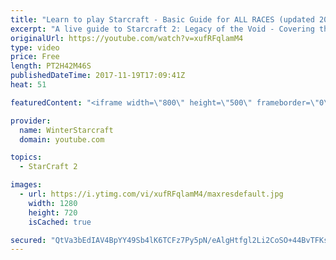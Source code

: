 ```yaml
---
title: "Learn to play Starcraft - Basic Guide for ALL RACES (updated 2017)"
excerpt: "A live guide to Starcraft 2: Legacy of the Void - Covering the basics and build orders for all of the races, and covering the important decisions to be made early in the game.  Not a step by step guide but a demonstration once you have the very basics of the units and races!"
originalUrl: https://youtube.com/watch?v=xufRFqlamM4
type: video
price: Free
length: PT2H42M46S
publishedDateTime: 2017-11-19T17:09:41Z
heat: 51

featuredContent: "<iframe width=\"800\" height=\"500\" frameborder=\"0\" src=\"https://www.youtube.com/embed/xufRFqlamM4\" allow=\"accelerometer; autoplay; encrypted-media; gyroscope; picture-in-picture\" allowfullscreen></iframe>"

provider:
  name: WinterStarcraft
  domain: youtube.com

topics:
  - StarCraft 2

images:
  - url: https://i.ytimg.com/vi/xufRFqlamM4/maxresdefault.jpg
    width: 1280
    height: 720
    isCached: true

secured: "QtVa3bEdIAV4BpYY49Sb4lK6TCFz7Py5pN/eAlgHtfgl2Li2CoSO+44BvTFKsJgz9GUK5Aqw9vVu1OXMgD+WflNmB/rDcwa4VKpZ1pKu5qlx9SNMHDSeS+r12OxOKant6u6IY+j8Tc1YcR3NoovLKSIyWotL+sv08qka6BbagY1YP6zzUYX42ZP50c1z/OVv3Q7L+xECTuqhsoUVHCaBZ5E8TT5dmL4+7AgbU1eTHkjZIlMlpRD9oAggdD0Qn2IQZsT5qttBOe8Gvgfv+eSMNBrRxMUfVkK+MXobMn07GEDDMRO+74z8hw4pQpKex0aSkQWSj0avQhfrc9vhGsh8S1yTkLKIhx3Fil+L0NU2PuNQPqFDlXMaJTDq4nUHFeE/buW4nnzM5vO7ZQEQiILRJbQXlfZNGvFTXxuWt5184djsvg9bl65mOhvBkx3ObhXx;DzbrUDiagoQMye6wNYx+mg=="
---
```


